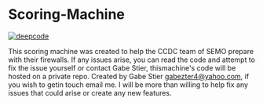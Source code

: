 # Scoring-Machine
[![deepcode](https://www.deepcode.ai/api/gh/badge?key=eyJhbGciOiJIUzI1NiIsInR5cCI6IkpXVCJ9.eyJwbGF0Zm9ybTEiOiJnaCIsIm93bmVyMSI6ImdhYmUtc3RpZXIiLCJyZXBvMSI6IlNjb3JpbmctTWFjaGluZSIsImluY2x1ZGVMaW50IjpmYWxzZSwiYXV0aG9ySWQiOjI2MTA1LCJpYXQiOjE2MDk0NjM1MjJ9.SkSlEk480EPGn9kWZoEVAuGJfRu3iojSMlisdxDhaaw)](https://www.deepcode.ai/app/gh/gabe-stier/Scoring-Machine/_/dashboard?utm_content=gh%2Fgabe-stier%2FScoring-Machine)

This scoring machine was created to help the CCDC team of SEMO prepare with their firewalls.
If any issues arise, you can read the code and attempt to fix the issue yourself or contact Gabe Stier, thismachine's code will be hosted on a private repo.
Created by Gabe Stier <gabezter4@yahoo.com>, if you wish to getin touch email me. I will be more than willing to help fix any issues that could arise or create any new features.
